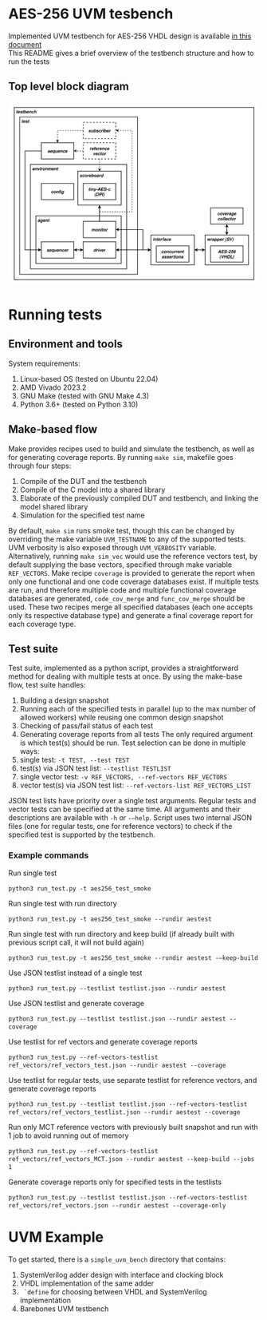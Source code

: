 # AES-256 UVM tesbench

Implemented UVM testbench for AES-256 VHDL design is available [in this document](aes-256_dv_doc.pdf)  
This README gives a brief overview of the testbench structure and how to run the tests

## Top level block diagram

![](img/aes-256_uvm_top.svg)

# Running tests
## Environment and tools
System requirements:
1. Linux-based OS (tested on Ubuntu 22.04)
2. AMD Vivado 2023.2
3. GNU Make (tested with GNU Make 4.3)
4. Python 3.6+ (tested on Python 3.10)

## Make-based flow
Make provides recipes used to build and simulate the testbench, as well as for generating coverage reports. By running `make sim`, makefile goes through four steps:
1. Compile of the DUT and the testbench
2. Compile of the C model into a shared library
3. Elaborate of the previously compiled DUT and testbench, and linking the model shared library
4. Simulation for the specified test name

By default, `make sim` runs smoke test, though this can be changed by overriding the make variable `UVM_TESTNAME` to any of the supported tests. UVM verbosity is also exposed through `UVM_VERBOSITY` variable. Alternatively, running `make sim_vec` would use the reference vectors test, by default supplying the base vectors, specified through make variable `REF_VECTORS`. Make recipe `coverage` is provided to generate the report when only one functional and one code coverage databases exist. If multiple tests are run, and therefore multiple code and multiple functional coverage databases are generated, `code_cov_merge` and `func_cov_merge` should be used. These two recipes merge all specified databases (each one accepts only its respective database type) and generate a final coverage report for each coverage type.

## Test suite
Test suite, implemented as a python script, provides a straightforward method for dealing with multiple tests at once. By using the make-base flow, test suite handles:
1. Building a design snapshot
2. Running each of the specified tests in parallel (up to the max number of allowed workers) while reusing one common design snapshot
3. Checking of pass/fail status of each test
4. Generating coverage reports from all tests
The only required argument is which test(s) should be run. Test selection can be done in multiple ways:
1. single test: `-t TEST, --test TEST`
2. test(s) via JSON test list: `--testlist TESTLIST`
3. single vector test: `-v REF_VECTORS, --ref-vectors REF_VECTORS`
4. vector test(s) via JSON test list: `--ref-vectors-list REF_VECTORS_LIST`

JSON test lists have priority over a single test arguments. Regular tests and vector tests can be specified at the same time. All arguments and their descriptions are available with `-h` or `-–help`. Script uses two internal JSON files (one for regular tests, one for reference vectors) to check if the specified test is supported by the testbench. 

### Example commands
Run single test  
```
python3 run_test.py -t aes256_test_smoke
```

Run single test with run directory
```
python3 run_test.py -t aes256_test_smoke --rundir aestest
```

Run single test with run directory and keep build (if already built with previous script call, it will not build
again)
```
python3 run_test.py -t aes256_test_smoke --rundir aestest -–keep-build
```

Use JSON testlist instead of a single test
```
python3 run_test.py --testlist testlist.json --rundir aestest
```

Use JSON testlist and generate coverage
```
python3 run_test.py --testlist testlist.json --rundir aestest --coverage
```

Use testlist for ref vectors and generate coverage reports
```
python3 run_test.py --ref-vectors-testlist ref_vectors/ref_vectors_test.json --rundir aestest --coverage
```

Use testlist for regular tests, use separate testlist for reference vectors, and generate coverage reports
```
python3 run_test.py --testlist testlist.json --ref-vectors-testlist ref_vectors/ref_vectors_testlist.json --rundir aestest --coverage
```

Run only MCT reference vectors with previously built snapshot and run with 1 job to avoid running out of memory
```
python3 run_test.py --ref-vectors-testlist ref_vectors/ref_vectors_MCT.json --rundir aestest --keep-build --jobs 1
```

Generate coverage reports only for specified tests in the testlists
```
python3 run_test.py --testlist testlist.json --ref-vectors-testlist ref_vectors/ref_vectors.json --rundir aestest --coverage-only
```

# UVM Example
To get started, there is a `simple_uvm_bench` directory that contains:
1. SystemVerilog adder design with interface and clocking block
2. VHDL implementation of the same adder
3. ``` `define``` for choosing between VHDL and SystemVerilog implementation 
4. Barebones UVM testbench 
